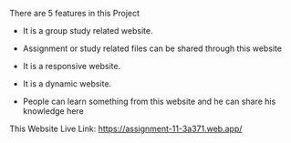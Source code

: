 There are 5 features in this Project

- It is a group study related website.

- Assignment or study related files can be shared through this website

- It is a responsive website.

- It is a dynamic website.

- People can learn something from this website and he can share his knowledge here

This Website Live Link: https://assignment-11-3a371.web.app/

